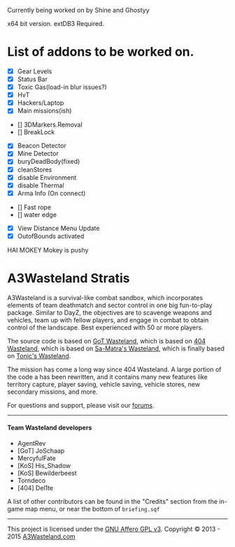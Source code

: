 ﻿Currently being worked on by Shine and Ghostyy

x64 bit version. extDB3 Required.

# List of addons to be worked on.

* [X] Gear Levels
* [X] Status Bar
* [X] Toxic Gas(load-in blur issues?)
* [X] HvT
* [X] Hackers/Laptop
* [X] Main missions(ish)
* [] 3DMarkers.Removal
* [] BreakLock
* [X] Beacon Detector
* [X] Mine Detector
* [X] buryDeadBody(fixed)
* [X] cleanStores
* [X] disable Environment
* [X] disable Thermal
* [X] Arma Info (On connect)
* [] Fast rope
* [] water edge
* [X] View Distance Menu Update
* [X] OutofBounds activated

HAI MOKEY
Mokey is pushy
# A3Wasteland Stratis

A3Wasteland is a survival-like combat sandbox, which incorporates elements of team deathmatch and sector control in one big fun-to-play package. Similar to DayZ, the objectives are to scavenge weapons and vehicles, team up with fellow players, and engage in combat to obtain control of the landscape. Best experienced with 50 or more players. 

The source code is based on [GoT Wasteland](https://github.com/JoSchaap/GoT_Wasteland_V2.Stratis), which is based on [404 Wasteland](https://github.com/domuk/Arma3-404Wasteland-Stratis), which is based on [Sa-Matra's Wasteland](http://forums.bistudio.com/showthread.php?142427), which is finally based on [Tonic's Wasteland](http://forums.bistudio.com/showthread.php?140070).

The mission has come a long way since 404 Wasteland. A large portion of the code a has been rewritten, and it contains many new features like territory capture, player saving, vehicle saving, vehicle stores, new secondary missions, and more.

For questions and support, please visit our [forums](http://forums.a3wasteland.com/).

---

#### Team Wasteland developers

* AgentRev
* [GoT] JoSchaap
* MercyfulFate
* [KoS] His_Shadow
* [KoS] Bewilderbeest
* Torndeco
* [404] Del1te

A list of other contributors can be found in the "Credits" section from the in-game map menu, or near the bottom of `briefing.sqf`

---

This project is licensed under the [GNU Affero GPL v3](http://tldrlegal.com/l/agpl3). Copyright © 2013 - 2015 [A3Wasteland.com](http://a3wasteland.com/)



